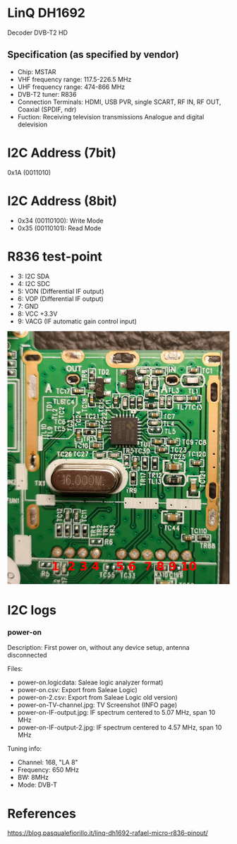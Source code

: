 # LinQ DH1692

Decoder DVB-T2 HD

## Specification (as specified by vendor)

- Chip: MSTAR
- VHF frequency range: 117.5-226.5 MHz
- UHF frequency range: 474-866 MHz
- DVB-T2 tuner: R836
- Connection Terminals: HDMI, USB PVR, single SCART, RF IN, RF OUT, Coaxial (SPDIF, ndr)
- Fuction: Receiving television transmissions Analogue and digital delevision

# I2C Address (7bit)

0x1A (0011010)

# I2C Address (8bit)

- 0x34 (00110100): Write Mode
- 0x35 (00110101): Read Mode

# R836 test-point

- 3: I2C SDA
- 4: I2C SDC
- 5: VON (Differential IF output)
- 6: VOP (Differential IF output)
- 7: GND
- 8: VCC +3.3V
- 9: VACG (IF automatic gain control input)

![R836 test-point](images/Linq-DH1692-tuner-pinout.jpg)


# I2C logs

### power-on

Description: First power on, without any device setup, antenna disconnected

Files:
- power-on.logicdata: Saleae logic analyzer format)
- power-on.csv: Export from Saleae Logic)
- power-on-2.csv: Export from Saleae Logic old version)
- power-on-TV-channel.jpg: TV Screenshot (INFO page)
- power-on-IF-output.jpg: IF spectrum centered to 5.07 MHz, span 10 MHz
- power-on-IF-output-2.jpg: IF spectrum centered to 4.57 MHz, span 10 MHz

Tuning info:
 - Channel: 168, "LA 8"
 - Frequency: 650 MHz
 - BW: 8MHz
 - Mode: DVB-T

# References

https://blog.pasqualefiorillo.it/linq-dh1692-rafael-micro-r836-pinout/
